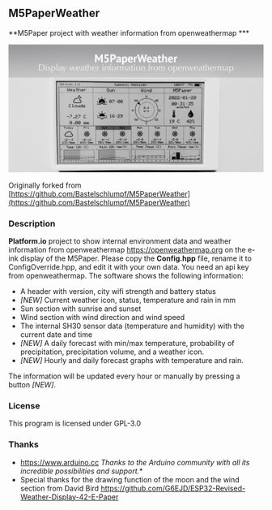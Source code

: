 
## M5PaperWeather
  **M5Paper project with weather information from openweathermap ***

   ![M5PaperWeather](images/M5PaperWeather.png "M5Paper")


Originally forked from [https://github.com/Bastelschlumpf/M5PaperWeather](https://github.com/Bastelschlumpf/M5PaperWeather)
### Description
  **Platform.io** project to show internal environment data and weather information from 
  openweathermap https://openweathermap.org on the e-ink display of the M5Paper.
  Please copy the **Config.hpp** file, rename it to ConfigOverride.hpp, and edit it with your own data.
  You need an api key from openweathermap.
  The software shows the following information:
  * A header with version, city wifi strength and battery status
  * _[NEW]_ Current weather icon, status, temperature and rain in mm
  * Sun section with sunrise and sunset 
  * Wind section with wind direction and wind speed
  * The internal SH30 sensor data (temperature and humidity) with the current date and time
  * _[NEW]_ A daily forecast with min/max temperature, probability of precipitation, precipitation volume, and a weather icon.
  * _[NEW]_ Hourly and daily forecast graphs with temperature and rain.

  The information will be updated every hour or manually by pressing a button _[NEW]_.

### License
   This program is licensed under GPL-3.0

### Thanks
   * https://www.arduino.cc
     *Thanks to the Arduino community with all its incredible possibilities and support.** 
   * Special thanks for the drawing function of the moon and the wind section from David Bird
     https://github.com/G6EJD/ESP32-Revised-Weather-Display-42-E-Paper
